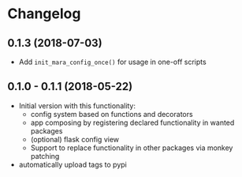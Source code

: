 # Changelog

## 0.1.3 (2018-07-03)
- Add `init_mara_config_once()` for usage in one-off scripts

## 0.1.0 - 0.1.1 (2018-05-22)

- Initial version with this functionality:
  - config system based on functions and decorators
  - app composing by registering declared functionality in wanted packages
  - (optional) flask config view 
  - Support to replace functionality in other packages via monkey patching
- automatically upload tags to pypi

